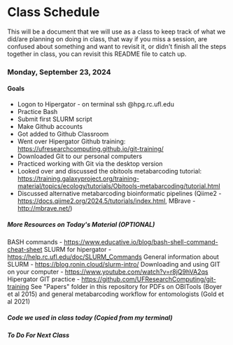 # Class Schedule
This will be a document that we will use as a class to keep track of what we did/are planning on doing in class, that way if you miss a session, are confused about something and want to revisit it, or didn't finish all the steps together in class, you can revisit this README file to catch up.

### Monday, September 23, 2024
#### Goals
* Logon to Hipergator - on terminal ssh <username>@hpg.rc.ufl.edu
* Practice Bash
* Submit first SLURM script
* Make Github accounts
* Got added to Github Classroom
* Went over Hipergator Github training: https://ufresearchcomputing.github.io/git-training/
* Downloaded Git to our personal computers
* Practiced working with Git via the desktop version
* Looked over and discussed the obitools metabarcoding tutorial: https://training.galaxyproject.org/training-material/topics/ecology/tutorials/Obitools-metabarcoding/tutorial.html
* Discussed alternative metabarcoding bioinformatic pipelines (Qiime2 - https://docs.qiime2.org/2024.5/tutorials/index.html, MBrave -http://mbrave.net/)

##### More Resources on Today's Material (OPTIONAL)
BASH commands - https://www.educative.io/blog/bash-shell-command-cheat-sheet
SLURM for hipergator - https://help.rc.ufl.edu/doc/SLURM_Commands
General information about SLURM - https://blog.ronin.cloud/slurm-intro/
Downloading and using GIT on your computer - https://www.youtube.com/watch?v=r8jQ9hVA2qs
Hipergator GIT practice - https://github.com/UFResearchComputing/git-training 
See "Papers" folder in this repository for PDFs on OBITools (Boyer et al 2015) and general metabarcoding workflow for entomologists (Gold et al 2021)

##### Code we used in class today (Copied from my terminal)

##### To Do For Next Class
